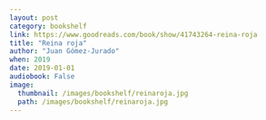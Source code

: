 ```yaml
---
layout: post
category: bookshelf
link: https://www.goodreads.com/book/show/41743264-reina-roja
title: "Reina roja"
author: "Juan Gómez-Jurado"
when: 2019
date: 2019-01-01
audiobook: False
image:
  thumbnail: /images/bookshelf/reinaroja.jpg
  path: /images/bookshelf/reinaroja.jpg
---
```

